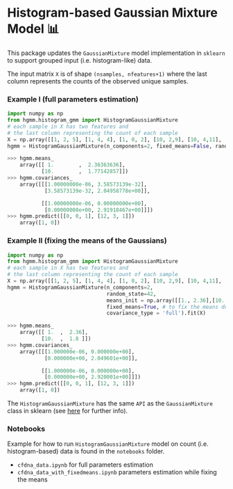 # Histogram-based Gaussian Mixture Model 📊

This package updates the `GaussianMixture`  model implementation in `sklearn`  to support grouped input (i.e. histogram-like) data.

The input matrix `X` is of shape `(nsamples, nfeatures+1)` where the last column represents the counts of the observed unique samples.

### Example I (full parameters estimation)

```python
import numpy as np
from hgmm.histogram_gmm import HistogramGaussianMixture
# each sample in X has two features and
# the last column representing the count of each sample 
X = np.array([[1, 2, 5], [1, 4, 4], [1, 0, 2], [10, 2,9], [10, 4,11], [10, 0,15]])
hgmm = HistogramGaussianMixture(n_components=2, fixed_means=False, random_state=42).fit(X)

>>> hgmm.means_
    array([[ 1.        ,  2.36363636],
           [10.        ,  1.77142857]])
>>> hgmm.covariances_
    array([[[1.00000000e-06, 3.58573139e-32],
            [3.58573139e-32, 2.04958778e+00]],

           [[1.00000000e-06, 0.00000000e+00],
            [0.00000000e+00, 2.91918467e+00]]])
>>> hgmm.predict([[0, 0, 1], [12, 3, 1]])
    array([1, 0])


```

### Example II (fixing the means of the Gaussians)

```python
import numpy as np
from hgmm.histogram_gmm import HistogramGaussianMixture
# each sample in X has two features and
# the last column representing the count of each sample 
X = np.array([[1, 2, 5], [1, 4, 4], [1, 0, 2], [10, 2,9], [10, 4,11], [10, 0,15]])
hgmm = HistogramGaussianMixture(n_components=2,
                                random_state=42,
                                means_init = np.array([[1., 2.36],[10., 1.8]]), # means of shape (n_components, n_features)
                                fixed_means=True, # to fix the means during learning (it will be equal to means_init)
                                covariance_type = 'full').fit(X)

>>> hgmm.means_
    array([[ 1.  ,  2.36],
           [10.  ,  1.8 ]])
>>> hgmm.covariances_
    array([[[1.000000e-06, 0.000000e+00],
            [0.000000e+00, 2.049601e+00]],

           [[1.000000e-06, 0.000000e+00],
            [0.000000e+00, 2.920001e+00]]])
>>> hgmm.predict([[0, 0, 1], [12, 3, 1]])
    array([1, 0])


```

The `HistogramGaussianMixture` has the same `API` as the `GaussianMixture` class in sklearn (see [here](https://scikit-learn.org/stable/modules/generated/sklearn.mixture.GaussianMixture.html) for further info).


### Notebooks

Example for how to run `HistogramGaussianMixture` model on count (i.e. histogram-based) data is found in the `notebooks` folder.
- `cfdna_data.ipynb` for full parameters estimation
- `cfdna_data_with_fixedmeans.ipynb` parameters estimation while fixing the means